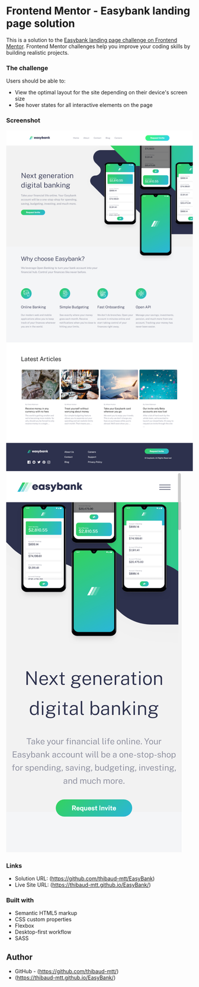 # Frontend Mentor - Easybank landing page solution

This is a solution to the [Easybank landing page challenge on Frontend Mentor](https://www.frontendmentor.io/challenges/easybank-landing-page-WaUhkoDN). Frontend Mentor challenges help you improve your coding skills by building realistic projects.

### The challenge

Users should be able to:

- View the optimal layout for the site depending on their device's screen size
- See hover states for all interactive elements on the page

### Screenshot

![screenshot-desktop](images/EasyBank-screenshot-desktop.png)
![screenshot-mobile](images/EasyBank-screenshot-mobile.png)

### Links

- Solution URL: (https://github.com/thibaud-mtt/EasyBank)
- Live Site URL: (https://thibaud-mtt.github.io/EasyBank/)

### Built with

- Semantic HTML5 markup
- CSS custom properties
- Flexbox
- Desktop-first workflow
- SASS

## Author

- GitHub - (https://github.com/thibaud-mtt/)
- (https://thibaud-mtt.github.io/EasyBank/)



